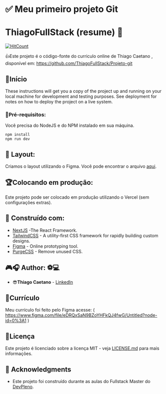 # ✅ Meu primeiro projeto Git


# ThiagoFullStack (resume) 💬

[![HitCount](https://hits.dwyl.com/ThiagoFullStack//Projeto-git.svg)](https://hits.dwyl.com/ThiagoFullStack/ThiagoFullStack/Projeto-git)

👍Este projeto é o código-fonte do curriculo online de Thiago Caetano , disponível em: https://github.com/ThiagoFullStack/Projeto-git



## 🎉Início

These instructions will get you a copy of the project up and running on your local machine for development and testing purposes. See deployment for notes on how to deploy the project on a live system.

### 📝Pré-requisitos:

Você precisa do NodeJS e do NPM instalado em sua máquina.

```
npm install
npm run dev
```

## 📁 Layout:

Criamos o layout utilizando o Figma. Você pode encontrar o arquivo [aqui](https://www.figma.com/file/9bUM0ZS9hzXS9eh9VMXEbc/resume?node-id=0%3A1).

## 🏆Colocando em produção:

Este projeto pode ser colocado em produção utilizando o Vercel (sem configurações extras).

## 📢 Construído com:

* [NextJS](https://nextjs.org/) -The React Framework.
* [TailwindCSS](https://tailwindcss.com/) - A utility-first CSS framework for
rapidly building custom designs.
* [Figma](https://figma.com/) - Online prototyping tool.
* [PurgeCSS](https://purgecss.com/) - Remove unused CSS. 

## 🎮🎧 Author: ⚽💻 

* 😎**Thiago Caetano** - [LinkedIn](https://www.linkedin.com/in/thiagocb2-developer-fullstack/)

## 🧾Currículo

Meu currículo foi feito pelo Figma acesse: ( https://www.figma.com/file/eDRQxSaN9BZoYHFkQJ4fwG/Untitled?node-id=0%3A1 )

## 🧾Licença

Este projeto é licenciado sobre a licença MIT - veja [LICENSE.md](LICENSE.md) para mais informações.

## 🤩 Acknowledgments

* Este projeto foi construído durante as aulas do Fullstack Master do [DevPleno](https://devpleno.com).
